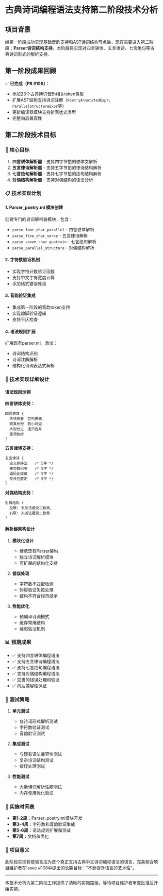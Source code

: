 # 古典诗词编程语法支持第二阶段技术分析

## 项目背景

继第一阶段成功实现基础音韵支持和AST诗词结构节点后，现在需要进入第二阶段：**Parser诗词结构支持**。本阶段将实现对四言骈体、五言律诗、七言绝句等古典诗词形式的解析支持。

## 第一阶段成果回顾

✅ **已完成（PR #159）：**
- 添加23个古典诗词音韵相关token类型
- 扩展AST结构支持诗词注解（`PoetryAnnotatedExpr`、`ParallelStructureExpr`等）
- 更新编译器模块支持新表达式类型
- 完整向后兼容性

## 第二阶段技术目标

### 🎯 核心目标
1. **四言骈体解析器** - 支持四字节拍的骈体文解析
2. **五言律诗解析器** - 支持五字节拍的律诗结构解析
3. **七言绝句解析器** - 支持七字节拍的绝句结构解析
4. **对偶结构解析器** - 支持对偶结构的语法分析

### 📋 技术实现计划

#### 1. Parser_poetry.ml 模块创建
创建专门的诗词解析器模块，包含：
- `parse_four_char_parallel` - 四言骈体解析
- `parse_five_char_verse` - 五言律诗解析
- `parse_seven_char_quatrain` - 七言绝句解析
- `parse_parallel_structure` - 对偶结构解析

#### 2. 字符数验证机制
- 实现字符计数验证函数
- 支持中文字符宽度计算
- 添加格式错误处理

#### 3. 音韵验证集成
- 集成第一阶段的音韵token支持
- 实现韵脚验证逻辑
- 支持平仄检查

#### 4. 语法规则扩展
扩展现有parser.ml，添加：
- 诗词结构识别
- 诗词注解解析
- 结构化诗词表达式解析

### 🔧 技术实现详细设计

#### 语法规则示例

**四言骈体支持：**
```luoyan
四言骈体 {
  夫快排者　受列表焉
  观其长短　若小则返
  大则分之　递归合并
  是谓快排
}
```

**五言律诗支持：**
```luoyan
五言律诗 {
  定义排序法　　/* 5字 */
  接受数组参　　/* 5字 */
  遍历比较值　　/* 5字 */
  交换位置定　　/* 5字 */
}
```

**对偶结构支持：**
```luoyan
对偶结构 (
  左联: 夫加法者受二数焉,
  右联: 夫减法者受二数焉
)
```

#### 解析器架构设计

1. **模块化设计**
   - 继承现有Parser架构
   - 独立诗词解析模块
   - 可扩展的结构化支持

2. **错误处理**
   - 字符数不匹配检测
   - 韵脚验证失败处理
   - 结构不符合规范提示

3. **性能优化**
   - 预编译诗词模式
   - 缓存常用结构
   - 延迟验证机制

### 📊 预期成果

- ✅ 支持四言骈体编程语法
- ✅ 支持五言律诗编程语法
- ✅ 支持七言绝句编程语法
- ✅ 支持对偶结构编程语法
- ✅ 完善的错误处理和验证
- ✅ 向后兼容性保证

### 🧪 测试策略

1. **单元测试**
   - 各诗词形式解析测试
   - 字符数验证测试
   - 音韵验证测试

2. **集成测试**
   - 与现有语法兼容性测试
   - 复杂诗词结构测试
   - 错误处理测试

3. **性能测试**
   - 大量诗词解析性能测试
   - 内存使用优化验证

### 🔄 实施时间表

- **第1-2周**：Parser_poetry.ml模块开发
- **第3-4周**：字符数和音韵验证集成
- **第5-6周**：语法规则扩展和测试
- **第7周**：文档和优化

### 🎯 项目意义

此阶段实现将使骆言成为首个真正支持古典中文诗词编程语法的语言，完美契合项目维护者在Issue #108中提出的长期目标："不断提升语言的艺术性"。

---

本技术分析为第二阶段工作提供了清晰的实施路径，等待项目维护者审查批准后开始实施。
